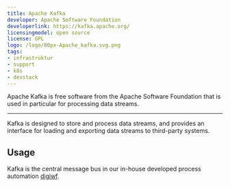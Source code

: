 ```yaml
---
title: Apache Kafka
developer: Apache Software Foundation 
developerlink: https://kafka.apache.org/ 
licensingmodel: open source
license: GPL
logo: /logo/80px-Apache_kafka.svg.png
tags:
- infrastruktur
- support
- k8s
- devstack
---
```

Apache Kafka is free software from the Apache Software Foundation that is used in particular for processing data streams.

---

Kafka is designed to store and process data streams, and provides an interface for loading and exporting data streams to third-party systems.

## Usage


Kafka is the central message bus in our in-house developed process automation [digiwf](digiwf).

